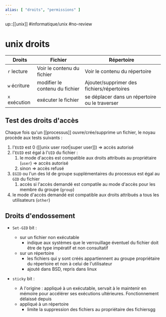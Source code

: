 ```yaml
---
alias: [ "droits", "permissions" ]
---
```

up::[[unix]]
#informatique/unix #no-review 
# unix droits

| Droits        | Fichier | Répertoire |
| ------------- | ------- | ---------- |
|`r` lecture|Voir le contenu du fichier|Voir le contenu du répertoire|
|`w` écriture|modifier le contenu du fichier|Ajouter/supprimer des fichiers/répertoires| 
|`x` exécution|exécuter le fichier|se déplacer dans un répertoire ou le traverser|

## Test des droits d'accès 
Chaque fois qu'un [[processus]] ouvre/crée/supprime un fichier, le noyau procède aux tests suivants :
 1. l'`EUID` est 0 ([[unix user root|super user]]) => accès autorisé
 2. l'`EUID` est égal à l'`UID` du fichier :
     1. le mode d'accès est compatible aux droits attribués au propriétaire (`user`) => accès autorisé
     2. sinon => accès refusé
 3. `EGID` ou l'un des Id de groupe supplémentaires du processus est égal au `GID` du fichier 
     1. accès si l'accès demandé est compatile au mode d'accès pour les membre du groupe (`group`)
 4. le mode d'accès demandé est compatible aux droits attribués a tous les utilisateurs (`other`)

## Droits d'endossement

 - `Set-GID` bit :
     - sur un fichier non exécutable
         - indique aux systèmes que le verrouillage éventuel du fichier doit être de type impératif et non consultatif
     - sur un répertoire 
         - les fichiers qui y sont créés appartiennent au groupe propriétaire du répertoire et non à celui de l'utilisateur 
         - ajouté dans BSD, repris dans linux


 - `sticky` bit :
     - A l'origine : appliqué à un exécutable, servait à le maintenir en mémoire pour accélérer ses exécutions ultérieures. Fonctionnement délaissé depuis
     - appliqué à un répertoire
         - limite la suppression des fichiers au propriétaire des fichiersgg
